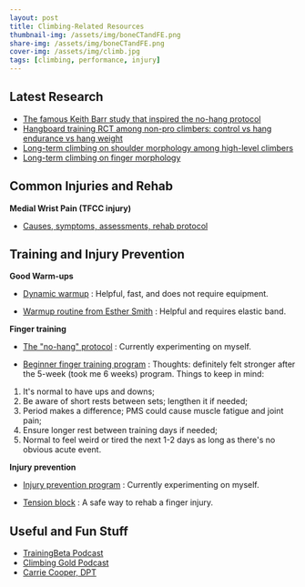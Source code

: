 ```yaml
---
layout: post
title: Climbing-Related Resources
thumbnail-img: /assets/img/boneCTandFE.png
share-img: /assets/img/boneCTandFE.png
cover-img: /assets/img/climb.jpg
tags: [climbing, performance, injury]
---
```


## Latest Research
- [The famous Keith Barr study that inspired the no-hang protocol](https://www.ncbi.nlm.nih.gov/pmc/articles/PMC5371618/)
- [Hangboard training RCT among non-pro climbers: control vs hang endurance vs hang weight](https://www.nature.com/articles/s41598-021-92898-2)
- [Long-term climbing on shoulder morphology among high-level climbers](https://www.sciencedirect.com/science/article/pii/S105827462100077X)
- [Long-term climbing on finger morphology](https://www.sciencedirect.com/science/article/pii/S1466853X21001528)

## Common Injuries and Rehab
**Medial Wrist Pain (TFCC injury)**
- [Causes, symptoms, assessments, rehab protocol](https://theclimbingdoctor.com/tfcc-injury-a-common-source-of-wrist-pain-in-climbers/)


## Training and Injury Prevention
**Good Warm-ups**
- [Dynamic warmup](https://www.youtube.com/watch?v=B86QxHCDiM0) : Helpful, fast, and does not require equipment.

- [Warmup routine from Esther Smith](https://www.youtube.com/watch?v=0-hs8b6vXOA) : Helpful and requires elastic band.

**Finger training**
- [The "no-hang" protocol](https://gripped.com/indoor-climbing/a-staggeringly-successful-new-hangboard-routine/) : Currently experimenting on myself.

- [Beginner finger training program](https://www.trainingbeta.com/beginner-finger-training-program/#:~:text=This%20program%20is%20for%20climbers,unique%20finger%20workouts%20every%20week)
: Thoughts: definitely felt stronger after the 5-week (took me 6 weeks) program. Things to keep in mind:
1. It's normal to have ups and downs;				
2. Be aware of short rests between sets; lengthen it if needed;				
3. Period makes a difference; PMS could cause muscle fatigue and joint pain;				
4. Ensure longer rest between training days if needed;				
5. Normal to feel weird or tired the next 1-2 days as long as there's no obvious acute event.		
		
**Injury prevention**
- [Injury prevention program](https://www.camp4humanperformance.com/blog-2/2021/12/16/c4hp-injury-prevention-program-ipp) : Currently experimenting on myself.

- [Tension block](https://www.youtube.com/watch?v=IUOm2IHylpA) : A safe way to rehab a finger injury.

## Useful and Fun Stuff
- [TrainingBeta Podcast](https://www.trainingbeta.com/trainingbeta-podcast/)
- [Climbing Gold Podcast](https://www.climbinggold.com/)
- [Carrie Cooper, DPT](https://www.carriecooperdpt.com/)